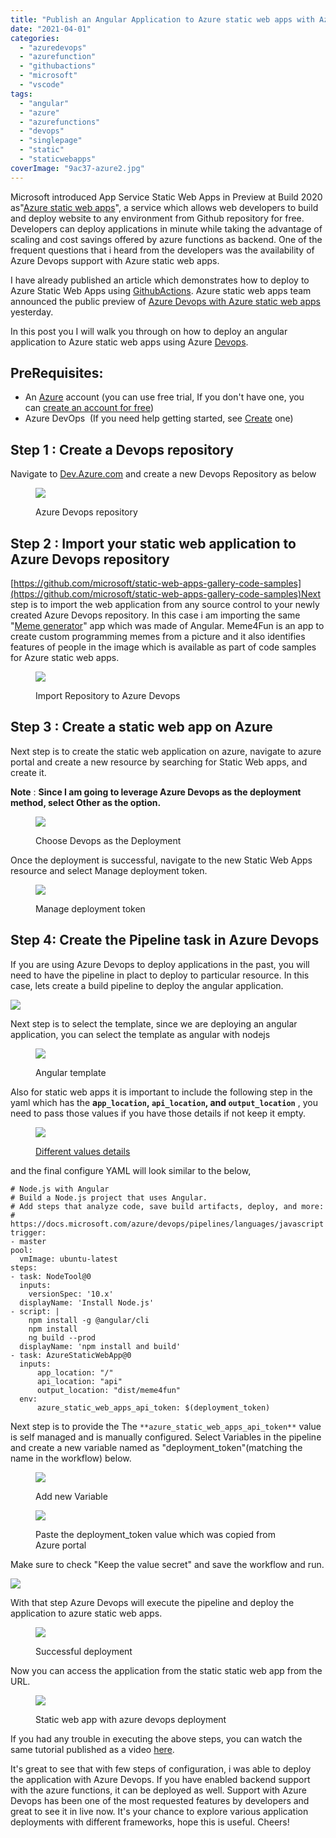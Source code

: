 ```yaml
---
title: "Publish an Angular Application to Azure static web apps with Azure Devops"
date: "2021-04-01"
categories: 
  - "azuredevops"
  - "azurefunction"
  - "githubactions"
  - "microsoft"
  - "vscode"
tags: 
  - "angular"
  - "azure"
  - "azurefunctions"
  - "devops"
  - "singlepage"
  - "static"
  - "staticwebapps"
coverImage: "9ac37-azure2.jpg"
---
```


Microsoft introduced App Service Static Web Apps in Preview at Build 2020 as"[Azure static web apps](https://azure.microsoft.com/en-us/services/app-service/static/)", a service which allows web developers to build and deploy website to any environment from Github repository for free. Developers can deploy applications in minute while taking the advantage of scaling and cost savings offered by azure functions as backend. One of the frequent questions that i heard from the developers was the availability of Azure Devops support with Azure static web apps.

I have already published an article which demonstrates how to deploy to Azure Static Web Apps using [GithubActions](https://sajeetharan.wordpress.com/2020/05/20/azure-static-web-apps/). Azure static web apps team announced the public preview of [Azure Devops with Azure static web apps](https://azure.microsoft.com/en-us/updates/public-preview-azure-static-web-apps-now-supports-deployment-with-azure-devops/) yesterday.

In this post you I will walk you through on how to deploy an angular application to Azure static web apps using Azure [Devops](https://dev.azure.com/).

## PreRequisites:

- An [Azure](https://azure.microsoft.com/en-us/) account (you can use free trial, If you don't have one, you can [create an account for free](https://azure.microsoft.com/free/))
- Azure DevOps  (If you need help getting started, see [Create](https://docs.microsoft.com/en-us/azure/devops/pipelines/create-first-pipeline?view=azure-devops&preserve-view=true) one)

## Step 1 : Create a Devops repository

Navigate to [Dev.Azure.com](https://dev.azure.com/) and create a new Devops Repository as below

<figure>

![](images/9d434-2021-04-01_9-39-51-791x1024-1.png)

<figcaption>

Azure Devops repository

</figcaption>

</figure>

## Step 2 : Import your static web application to Azure Devops repository

[https://github.com/microsoft/static-web-apps-gallery-code-samples](https://github.com/microsoft/static-web-apps-gallery-code-samples)Next step is to import the web application from any source control to your newly created Azure Devops repository. In this case i am importing the same "[Meme generator](https://github.com/sajeetharan/meme4fun)" app which was made of Angular. Meme4Fun is an app to create custom programming memes from a picture and it also identifies features of people in the image which is available as part of code samples for Azure static web apps.

<figure>

![](images/5e88c-2021-04-01_12-38-19-609x1024-1.png)

<figcaption>

Import Repository to Azure Devops

</figcaption>

</figure>

## Step 3 : Create a static web app on Azure

Next step is to create the static web application on azure, navigate to azure portal and create a new resource by searching for Static Web apps, and create it.

**Note** : **Since I am going to leverage Azure Devops as the deployment method, select Other as the option.**

<figure>

![](images/78d12-2021-04-01_13-03-57-934x1024-1.png)

<figcaption>

Choose Devops as the Deployment

</figcaption>

</figure>

Once the deployment is successful, navigate to the new Static Web Apps resource and select Manage deployment token.

<figure>

![](images/24c50-2021-04-01_13-09-49-1024x127-1.png)

<figcaption>

Manage deployment token

</figcaption>

</figure>

## Step 4: Create the Pipeline task in Azure Devops

If you are using Azure Devops to deploy applications in the past, you will need to have the pipeline in plact to deploy to particular resource. In this case, lets create a build pipeline to deploy the angular application.

![](images/ca396-2021-04-01_13-13-40-1024x117-1.png)

Next step is to select the template, since we are deploying an angular application, you can select the template as angular with nodejs

<figure>

![](images/d5ba6-2021-04-01_13-15-12-900x1024-1.png)

<figcaption>

Angular template

</figcaption>

</figure>

Also for static web apps it is important to include the following step in the yaml which has the **a`pp_location`, `api_location`, and `output_location`** , you need to pass those values if you have those details if not keep it empty.

<figure>

![](images/5b978-image.png)

<figcaption>

[Different values details](https://docs.microsoft.com/en-us/azure/static-web-apps/publish-devops)

</figcaption>

</figure>

and the final configure YAML will look similar to the below,

```
# Node.js with Angular
# Build a Node.js project that uses Angular.
# Add steps that analyze code, save build artifacts, deploy, and more:
# https://docs.microsoft.com/azure/devops/pipelines/languages/javascript
trigger:
- master
pool:
  vmImage: ubuntu-latest
steps:
- task: NodeTool@0
  inputs:
    versionSpec: '10.x'
  displayName: 'Install Node.js'
- script: |
    npm install -g @angular/cli
    npm install
    ng build --prod
  displayName: 'npm install and build'
- task: AzureStaticWebApp@0
  inputs:
      app_location: "/" 
      api_location: "api"
      output_location: "dist/meme4fun"
  env:
      azure_static_web_apps_api_token: $(deployment_token)
```

Next step is to provide the The `**azure_static_web_apps_api_token**` value is self managed and is manually configured. Select Variables in the pipeline and create a new variable named as "deployment\_token"(matching the name in the workflow) below.

<figure>

![](images/20544-2021-04-01_13-20-50-1024x60-1.png)

<figcaption>

Add new Variable

</figcaption>

</figure>

<figure>

![](images/23ed4-2021-04-01_13-22-24-588x1024-1.png)

<figcaption>

Paste the deployment\_token value which was copied from Azure portal

</figcaption>

</figure>

Make sure to check "Keep the value secret" and save the workflow and run.

![](images/37cc2-2021-04-01_13-24-10-1024x55-1.png)

With that step Azure Devops will execute the pipeline and deploy the application to azure static web apps.

<figure>

![](images/0e809-2021-04-02_1-07-47.png)

<figcaption>

Successful deployment

</figcaption>

</figure>

Now you can access the application from the static static web app from the URL.

<figure>

![](images/2d1e0-2021-04-02_1-09-47-1024x187-1.png)

<figcaption>

Static web app with azure devops deployment

</figcaption>

</figure>

If you had any trouble in executing the above steps, you can watch the same tutorial published as a video [here](https://www.youtube.com/watch?v=8m82Lh3yai8).

It's great to see that with few steps of configuration, i was able to deploy the application with Azure Devops. If you have enabled backend support with the azure functions, it can be deployed as well. Support with Azure Devops has been one of the most requested features by developers and great to see it in live now. It's your chance to explore various application deployments with different frameworks, hope this is useful. Cheers!

